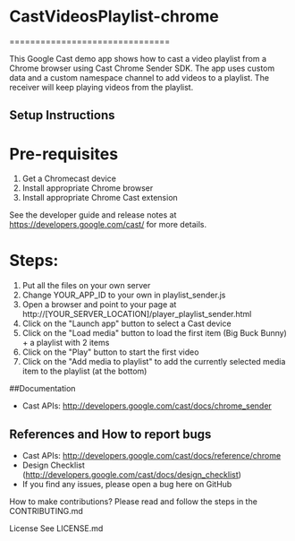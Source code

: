 # CastVideosPlaylist-chrome
===============================

This Google Cast demo app shows how to cast a video playlist from a Chrome browser using Cast Chrome Sender SDK. The app uses custom data and a custom namespace channel to add videos to a playlist. The receiver will keep playing videos from the playlist.

## Setup Instructions

# Pre-requisites
1. Get a Chromecast device
2. Install appropriate Chrome browser
3. Install appropriate Chrome Cast extension

See the developer guide and release notes at https://developers.google.com/cast/ for more details.
 
# Steps:
1. Put all the files on your own server
2. Change YOUR_APP_ID to your own in playlist_sender.js
3. Open a browser and point to your page at http://[YOUR_SERVER_LOCATION]/player_playlist_sender.html
4. Click on the "Launch app" button to select a Cast device
5. Click on the "Load media" button to load the first item (Big Buck Bunny) + a playlist with 2 items
6. Click on the "Play" button to start the first video
7. Click on the "Add media to playlist" to add the currently selected media item to the playlist (at the bottom)

##Documentation
* Cast APIs: http://developers.google.com/cast/docs/chrome_sender

## References and How to report bugs
* Cast APIs: http://developers.google.com/cast/docs/reference/chrome
* Design Checklist (http://developers.google.com/cast/docs/design_checklist)
* If you find any issues, please open a bug here on GitHub

How to make contributions?
Please read and follow the steps in the CONTRIBUTING.md

License
See LICENSE.md

